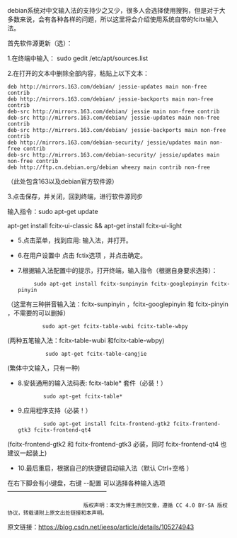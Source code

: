 debian系统对中文输入法的支持少之又少，很多人会选择使用搜狗，但是对于大多数来说，会有各种各样的问题，所以这里将会介绍使用系统自带的fcitx输入法。
 

首先软件源更新（选）：

1.在终端中输入： sudo gedit  /etc/apt/sources.list

2.在打开的文本中删除全部内容，粘贴上以下文本：
```
deb http://mirrors.163.com/debian/ jessie-updates main non-free contrib
deb http://mirrors.163.com/debian/ jessie-backports main non-free contrib
deb-src http://mirrors.163.com/debian/ jessie main non-free contrib
deb-src http://mirrors.163.com/debian/ jessie-updates main non-free contrib
deb-src http://mirrors.163.com/debian/ jessie-backports main non-free contrib
deb http://mirrors.163.com/debian-security/ jessie/updates main non-free contrib
deb-src http://mirrors.163.com/debian-security/ jessie/updates main non-free contrib
deb http://ftp.cn.debian.org/debian wheezy main contrib non-free
```
（此处包含163以及debian官方软件源）

3.点击保存，并关闭，回到终端，进行软件源同步

输入指令：sudo apt-get update

apt-get install fcitx-ui-classic && apt-get install fcitx-ui-light

*  5.点击菜单，找到应用: 输入法，并打开。

*  6.在用户设置中 点击  fctix选项  ，并点击确定。

*  7.根据输入法配置中的提示，打开终端，输入指令（根据自身要求选择）：

            sudo apt-get install fcitx-sunpinyin fcitx-googlepinyin fcitx-pinyin

（这里有三种拼音输入法：fcitx-sunpinyin ，fcitx-googlepinyin 和 fcitx-pinyin ，不需要的可以删掉）

               sudo apt-get fcitx-table-wubi fcitx-table-wbpy

(两种五笔输入法：fcitx-table-wubi 和fcitx-table-wbpy)

                sudo apt-get fcitx-table-cangjie

(繁体中文输入，只有一种)

*  8.安装通用的输入法码表: fcitx-table* 套件（必装！）

               sudo apt-get fcitx-table*

*  9.应用程序支持（必装！）

               sudo apt-get install fcitx-frontend-gtk2 fcitx-frontend-gtk3 fcitx-frontend-qt4

(fcitx-frontend-gtk2 和 fcitx-frontend-gtk3 必装，同时  fcitx-frontend-qt4  也建议一起装上)

*  10.最后重启，根据自己的快捷键启动输入法（默认    Ctrl+空格   ）

在右下脚会有小键盘，右键 --配置    可以选择各种输入选项
————————————————

                            版权声明：本文为博主原创文章，遵循 CC 4.0 BY-SA 版权协议，转载请附上原文出处链接和本声明。
                        
原文链接：https://blog.csdn.net/ieeso/article/details/105274943